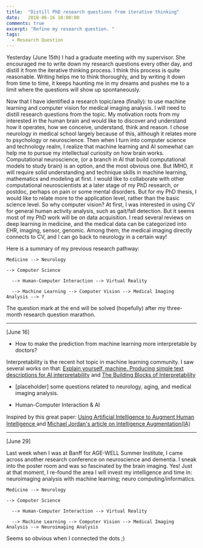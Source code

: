 ```yaml
---
title:  "Distill PhD research questions from iterative thinking"
date:   2018-06-16 10:00:00
comments: true
excerpt: "Refine my research question. "
tags:
  - Research Question
---
```


Yesterday (June 15th) I had a graduate meeting with my supervisor. She encouraged me to write down my research questions every other day, and distill it from the iterative thinking process. I think this process is quite reasonable. Writing helps me to think thoroughly, and by writing it down from time to time, it keeps haunting me in my dreams and pushes me to a limit where the questions will show up spontaneously.

Now that I have identified a research topic/area (finally): to use machine learning and computer vision for medical imaging analysis. I will need to distill research questions from the topic. My motivation roots from my interested in the human brain and would like to discover and understand how it operates, how we conceive, understand, think and reason. I chose neurology in medical school largely because of this, although it relates more to psychology or neuroscience. Then when I turn into computer science and technology realm, I realize that machine learning and AI somewhat can help me to pursue my intellectual curiosity on how brain works. Computational neuroscience, (or a branch in AI that build computational models to study brain) is an option, and the most obvious one. But IMHO, it will require solid understanding and technique skills in machine learning, mathematics and modeling at first. I would like to collaborate with other computational neuroscientists at a later stage of my PhD research, or postdoc, perhaps on pain or some mental disorders. But for my PhD thesis, I would like to relate more to the application level, rather than the basic science level. So why computer vision? At first, I was interested in using CV for general human activity analysis, such as gait/fall detection. But it seems most of my PhD work will be on data acquisition. I read several reviews on deep learning in medicine, and the medical data can be categorized into EHR, imaging, sensor, genomic. Among them, the medical imaging directly connects to CV, and I can go back to neurology in a certain way!

Here is a summary of my previous research pathway:
```
Medicine --> Neurology

--> Computer Science

  --> Human-Computer Interaction --> Virtual Reality

  --> Machine Learning --> Computer Vision --> Medical Imaging Analysis --> ?
```

The question mark at the end will be solved (hopefully) after my three-month research question marathon.


---
[June 16]

- How to make the prediction from machine learning more interpretable by doctors?

Interpretability is the recent hot topic in machine learning community. I saw several works on that: [Explain yourself, machine. Producing simple text descriptions for AI interpretability](https://lukeoakdenrayner.wordpress.com/2018/06/05/explain-yourself-machine-producing-simple-text-descriptions-for-ai-interpretability/) and [The Building Blocks of Interpretability](https://distill.pub/2018/building-blocks/)

- [placeholder] some questions related to neurology, aging, and medical imaging analysis.

- Human-Computer Interaction & AI

Inspired by this great paper: [Using Artiﬁcial Intelligence to Augment Human Intelligence
](https://distill.pub/2017/aia/) and [Michael Jordan's article on Intelligence Augmentation(IA)](https://medium.com/@mijordan3/artificial-intelligence-the-revolution-hasnt-happened-yet-5e1d5812e1e7)

---
[June 29]

Last week when I was at Banff for AGE-WELL Summer Institute, I came across another research conference on neuroscience and dementia. I sneak into the poster room and was so fascinated by the brain imaging. Yes! Just at that moment, I re-found the area I will invest my intelligence and time in: neuroimaging analysis with machine learning; neuro computing/informatics.

```
Medicine --> Neurology

--> Computer Science

  --> Human-Computer Interaction --> Virtual Reality

  --> Machine Learning --> Computer Vision --> Medical Imaging Analysis --> Neuroimaging Analysis
```

Seems so obvious when I connected the dots ;)

